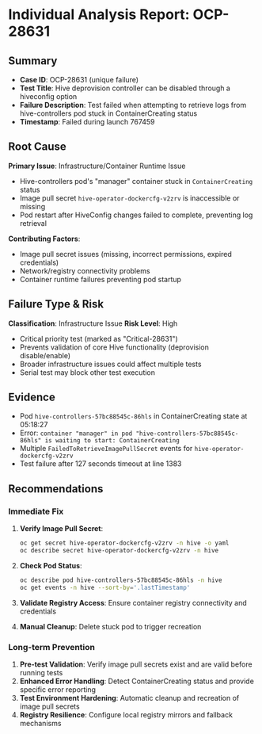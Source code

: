 # Individual Analysis Report: OCP-28631

## Summary
- **Case ID**: OCP-28631 (unique failure)
- **Test Title**: Hive deprovision controller can be disabled through a hiveconfig option
- **Failure Description**: Test failed when attempting to retrieve logs from hive-controllers pod stuck in ContainerCreating status
- **Timestamp**: Failed during launch 767459

## Root Cause
**Primary Issue**: Infrastructure/Container Runtime Issue
- Hive-controllers pod's "manager" container stuck in `ContainerCreating` status
- Image pull secret `hive-operator-dockercfg-v2zrv` is inaccessible or missing
- Pod restart after HiveConfig changes failed to complete, preventing log retrieval

**Contributing Factors**:
- Image pull secret issues (missing, incorrect permissions, expired credentials)
- Network/registry connectivity problems
- Container runtime failures preventing pod startup

## Failure Type & Risk
**Classification**: Infrastructure Issue
**Risk Level**: High
- Critical priority test (marked as "Critical-28631")
- Prevents validation of core Hive functionality (deprovision disable/enable)
- Broader infrastructure issues could affect multiple tests
- Serial test may block other test execution

## Evidence
- Pod `hive-controllers-57bc88545c-86hls` in ContainerCreating state at 05:18:27
- Error: `container "manager" in pod "hive-controllers-57bc88545c-86hls" is waiting to start: ContainerCreating`
- Multiple `FailedToRetrieveImagePullSecret` events for `hive-operator-dockercfg-v2zrv`
- Test failure after 127 seconds timeout at line 1383

## Recommendations

### Immediate Fix
1. **Verify Image Pull Secret**:
   ```bash
   oc get secret hive-operator-dockercfg-v2zrv -n hive -o yaml
   oc describe secret hive-operator-dockercfg-v2zrv -n hive
   ```

2. **Check Pod Status**:
   ```bash
   oc describe pod hive-controllers-57bc88545c-86hls -n hive
   oc get events -n hive --sort-by='.lastTimestamp'
   ```

3. **Validate Registry Access**: Ensure container registry connectivity and credentials

4. **Manual Cleanup**: Delete stuck pod to trigger recreation

### Long-term Prevention
1. **Pre-test Validation**: Verify image pull secrets exist and are valid before running tests
2. **Enhanced Error Handling**: Detect ContainerCreating status and provide specific error reporting
3. **Test Environment Hardening**: Automatic cleanup and recreation of image pull secrets
4. **Registry Resilience**: Configure local registry mirrors and fallback mechanisms